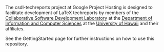 The csdl-techreports project at Google Project Hosting is designed to facilitate development of LaTeX techreports by members of the [Collaborative Software Development Laboratory](http://csdl.ics.hawaii.edu/) at the [Department of Information and Computer Sciences](http://www.ics.hawaii.edu) at the [University of Hawaii](http://www.hawaii.edu) and their affiliates.

See the GettingStarted page for further instructions on how to use this repository.